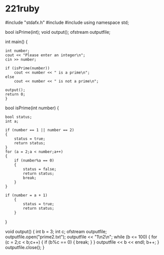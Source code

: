 # 221ruby
#include "stdafx.h"
#include <iostream>
#include <fstream>
using namespace std;

bool isPrime(int);
void output();
ofstream outputfile;

int main()
{
	
	int number;
	cout << "Please enter an integer\n";
	cin >> number;

	if (isPrime(number))
		cout << number << " is a prime\n";
	else
		cout << number << " is not a prime\n";

	output();
	return 0;
	}
bool isPrime(int number)
{
	
	bool status;
	int a;
	
	if (number == 1 || number == 2)
	{
		status = true;
		return status;
	}
	for (a = 2;a < number;a++)
	{
		if (number%a == 0)
		{
			status = false;
			return status;
			break;
		}
	}
	
	if (number = a + 1)
		{
			status = true;
			return status;
		}	
}


void output()
{
	int b = 3;
	int c;
	ofstream outputfile;
	outputfile.open("prime2.txt");
	outputfile << "1\n2\n";
	while (b <= 100)
	{
		for (c = 2;c < b;c++)
		{
			if (b%c == 0)
			{
				break;
			}
		}
		outputfile << b << endl;
		b++;
	}
	outputfile.close();
}

 
    

